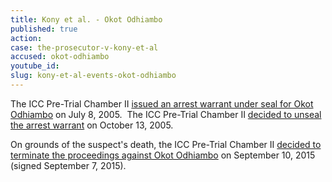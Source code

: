 ```yaml
---
title: Kony et al. - Okot Odhiambo
published: true
action:
case: the-prosecutor-v-kony-et-al
accused: okot-odhiambo
youtube_id:
slug: kony-et-al-events-okot-odhiambo
---
```



The ICC Pre-Trial Chamber II [issued an arrest warrant under seal for Okot Odhiambo](https://www.icc-cpi.int/Pages/record.aspx?docNo=ICC-02/04-01/05-56)&nbsp;on July 8, 2005.&nbsp; The ICC Pre-Trial Chamber II [decided to unseal the arrest warrant](https://www.icc-cpi.int/Pages/record.aspx?docNo=ICC-02/04-01/15-34)&nbsp;on October 13, 2005.&nbsp;

On grounds of the suspect's death, the ICC Pre-Trial Chamber II&nbsp;[decided to terminate the proceedings against Okot Odhiambo](https://www.icc-cpi.int/Pages/record.aspx?docNo=ICC-02/04-01/05-431)&nbsp;on September 10, 2015 (signed September 7, 2015).